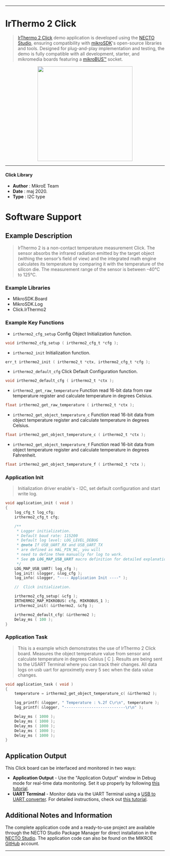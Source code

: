 
---
# IrThermo 2 Click

> [IrThermo 2 Click](https://www.mikroe.com/?pid_product=MIKROE-1888) demo application is developed using
the [NECTO Studio](https://www.mikroe.com/necto), ensuring compatibility with [mikroSDK](https://www.mikroe.com/mikrosdk)'s
open-source libraries and tools. Designed for plug-and-play implementation and testing, the demo is fully compatible with
all development, starter, and mikromedia boards featuring a [mikroBUS&trade;](https://www.mikroe.com/mikrobus) socket.

<p align="center">
  <img src="https://www.mikroe.com/?pid_product=MIKROE-1888&image=1" height=300px>
</p>

---

#### Click Library

- **Author**        : MikroE Team
- **Date**          : maj 2020.
- **Type**          : I2C type

# Software Support

## Example Description

> IrThermo 2 is a non-contact temperature measurement Click. The sensor absorbs the infrared 
> radiation emitted by the target object (withing the sensor’s field of view) and 
> the integrated math engine calculates its temperature by comparing it with the temperature 
> of the silicon die. The measurement range of the sensor is between –40°C to 125°C.

### Example Libraries

- MikroSDK.Board
- MikroSDK.Log
- Click.IrThermo2

### Example Key Functions

- `irthermo2_cfg_setup` Config Object Initialization function.
```c
void irthermo2_cfg_setup ( irthermo2_cfg_t *cfg ); 
```

- `irthermo2_init` Initialization function.
```c
err_t irthermo2_init ( irthermo2_t *ctx, irthermo2_cfg_t *cfg );
```
- `irthermo2_default_cfg` Click Default Configuration function.
``` c
void irthermo2_default_cfg ( irthermo2_t *ctx );
```

- `irthermo2_get_raw_temperature` Function read 16-bit data from raw temperature register and calculate temperature in degrees Celsius.
```c
float irthermo2_get_raw_temperature ( irthermo2_t *ctx );
```

- `irthermo2_get_object_temperature_c` Function read 16-bit data from object temperature register and calculate temperature in degrees Celsius.
```c
float irthermo2_get_object_temperature_c ( irthermo2_t *ctx );
```

- `irthermo2_get_object_temperature_f` Function read 16-bit data from object temperature register and calculate temperature in degrees Fahrenheit.
```c
float irthermo2_get_object_temperature_f ( irthermo2_t *ctx );
```

### Application Init

> Initialization driver enable's - I2C, set default configuration and start write log.

```c
void application_init ( void )
{
    log_cfg_t log_cfg;
    irthermo2_cfg_t cfg;

    /** 
     * Logger initialization.
     * Default baud rate: 115200
     * Default log level: LOG_LEVEL_DEBUG
     * @note If USB_UART_RX and USB_UART_TX 
     * are defined as HAL_PIN_NC, you will 
     * need to define them manually for log to work. 
     * See @b LOG_MAP_USB_UART macro definition for detailed explanation.
     */
    LOG_MAP_USB_UART( log_cfg );
    log_init( &logger, &log_cfg );
    log_info( &logger, "---- Application Init ----" );

    //  Click initialization.

    irthermo2_cfg_setup( &cfg );
    IRTHERMO2_MAP_MIKROBUS( cfg, MIKROBUS_1 );
    irthermo2_init( &irthermo2, &cfg );

    irthermo2_default_cfg( &irthermo2 );
    Delay_ms ( 100 );
}
```

### Application Task

> This is a example which demonstrates the use of IrThermo 2 Click board.
> Measures the object temperature value from sensor and calculate temperature in degrees Celsius [ C ].
> Results are being sent to the USART Terminal where you can track their changes.
> All data logs on usb uart for aproximetly every 5 sec when the data value changes.

```c
void application_task ( void )
{
    temperature = irthermo2_get_object_temperature_c( &irthermo2 );

    log_printf( &logger, " Temperature : %.2f C\r\n", temperature );
    log_printf( &logger, "---------------------------\r\n" );

    Delay_ms ( 1000 );
    Delay_ms ( 1000 );
    Delay_ms ( 1000 );
    Delay_ms ( 1000 );
    Delay_ms ( 1000 );
}
```

## Application Output

This Click board can be interfaced and monitored in two ways:
- **Application Output** - Use the "Application Output" window in Debug mode for real-time data monitoring.
Set it up properly by following [this tutorial](https://www.youtube.com/watch?v=ta5yyk1Woy4).
- **UART Terminal** - Monitor data via the UART Terminal using
a [USB to UART converter](https://www.mikroe.com/click/interface/usb?interface*=uart,uart). For detailed instructions,
check out [this tutorial](https://help.mikroe.com/necto/v2/Getting%20Started/Tools/UARTTerminalTool).

## Additional Notes and Information

The complete application code and a ready-to-use project are available through the NECTO Studio Package Manager for 
direct installation in the [NECTO Studio](https://www.mikroe.com/necto). The application code can also be found on
the MIKROE [GitHub](https://github.com/MikroElektronika/mikrosdk_click_v2) account.

---
